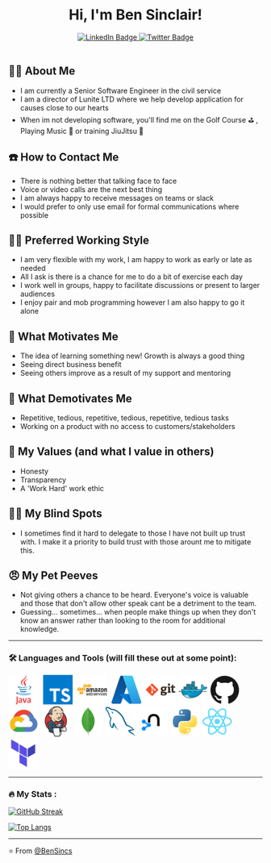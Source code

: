 <div id="header" align="center">

 # Hi, I'm Ben Sinclair!
  
<div id="badges">
  <a href="https://www.linkedin.com/in/ben-sinclair-45854b18b/">
    <img src="https://img.shields.io/badge/LinkedIn-blue?style=for-the-badge&logo=linkedin&logoColor=white" alt="LinkedIn Badge"/>
  </a>
  <a href="https://twitter.com/bensincs">
    <img src="https://img.shields.io/badge/Twitter-blue?style=for-the-badge&logo=twitter&logoColor=white" alt="Twitter Badge"/>
  </a>
</div>
<div id="views" align="center">
<img src="https://komarev.com/ghpvc/?username=bensincs&style=flat-square&color=blue" alt=""/>
</div>  
</div> 

## 🏌️‍♂️ About Me
- I am currently a Senior Software Engineer in the civil service
- I am a director of Lunite LTD where we help develop application for causes close to our hearts
- When im not developing software, you'll find me on the Golf Course ⛳ , Playing Music 🎸 or training JiuJitsu 🥋

## ☎️ How to Contact Me
- There is nothing better that talking face to face
- Voice or video calls are the next best thing
- I am always happy to receive messages on teams or slack
- I would prefer to only use email for formal communications where possible

## 👨‍💻 Preferred Working Style
- I am very flexible with my work, I am happy to work as early or late as needed
- All I ask is there is a chance for me to do a bit of exercise each day
- I work well in groups, happy to facilitate discussions or present to larger audiences
- I enjoy pair and mob programming however I am also happy to go it alone

## 🙂 What Motivates Me
- The idea of learning something new! Growth is always a good thing
- Seeing direct business benefit
- Seeing others improve as a result of my support and mentoring

## 🥱 What Demotivates Me
- Repetitive, tedious, repetitive, tedious, repetitive, tedious tasks
- Working on a product with no access to customers/stakeholders

## 💙 My Values (and what I value in others)
- Honesty 
- Transparency 
- A 'Work Hard' work ethic

## 👨‍🦯 My Blind Spots
- I sometimes find it hard to delegate to those I have not built up trust with. I make it a priority to build trust with those arount me to mitigate this.

## 😠 My Pet Peeves
- Not giving others a chance to be heard. Everyone's voice is valuable and those that don't allow other speak cant be a detriment to the team. 
- Guessing... sometimes... when people make things up when they don't know an answer rather than looking to the room for additional knowledge.

---

### :hammer_and_wrench: Languages and Tools (will fill these out at some point):

<div>
  <img src="https://github.com/devicons/devicon/blob/master/icons/java/java-original-wordmark.svg" title="Java" alt="Java" width="60" height="60"/>&nbsp;
  <img src="https://github.com/devicons/devicon/blob/master/icons/typescript/typescript-original.svg" title="Typescript" alt="Typescript" width="60" height="60"/>&nbsp;
  <img src="https://github.com/devicons/devicon/blob/master/icons/amazonwebservices/amazonwebservices-original-wordmark.svg" title="AWS" alt="AWS" width="60" height="60"/>&nbsp;
  <img src="https://github.com/devicons/devicon/blob/master/icons/azure/azure-original.svg" title="Azure" alt="Azure" width="60" height="60"/>&nbsp;
  <img src="https://github.com/devicons/devicon/blob/master/icons/git/git-original-wordmark.svg" title="Git" alt="Git" width="60" height="60"/>
  <img src="https://github.com/devicons/devicon/blob/master/icons/docker/docker-original.svg" title="Docker" alt="Docker" width="60" height="60"/>
  <img src="https://github.com/devicons/devicon/blob/master/icons/github/github-original.svg" title="Git Hub" alt="Git Hub" width="60" height="60"/>
  <img src="https://github.com/devicons/devicon/blob/master/icons/googlecloud/googlecloud-original.svg" title="Git" alt="Git" width="60" height="60"/>
  <img src="https://github.com/devicons/devicon/blob/master/icons/jenkins/jenkins-original.svg" title="Jenkins" alt="Jenkins" width="60" height="60"/>
  <img src="https://github.com/devicons/devicon/blob/master/icons/mongodb/mongodb-original.svg" title="Mongo" alt="Mongo" width="60" height="60"/>
  <img src="https://github.com/devicons/devicon/blob/master/icons/mysql/mysql-original.svg" title="MySQL" alt="MySQL" width="60" height="60"/>
  <img src="https://github.com/devicons/devicon/blob/master/icons/neo4j/neo4j-original.svg" title="Neo4j" alt="Neo4J" width="60" height="60"/>
  <img src="https://github.com/devicons/devicon/blob/master/icons/python/python-original.svg" title="Python" alt="Python" width="60" height="60"/>
  <img src="https://github.com/devicons/devicon/blob/master/icons/react/react-original.svg" title="React" alt="React" width="60" height="60"/>
<img src="https://github.com/devicons/devicon/blob/master/icons/terraform/terraform-original.svg" title="Terraform" alt="Terraform" width="60" height="60"/>
</div>

---

### :fire: My Stats :

[![GitHub Streak](http://github-readme-streak-stats.herokuapp.com?user=bensincs&theme=dark&background=000000)](https://git.io/streak-stats)

[![Top Langs](https://github-readme-stats.vercel.app/api/top-langs/?username=bensincs&layout=compact&theme=vision-friendly-dark)](https://github.com/anuraghazra/github-readme-stats)

---

:star: From [@BenSincs](https://github.com/bensincs)

